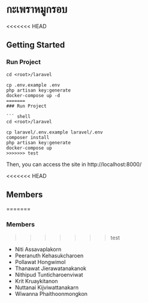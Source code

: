 # กะเพราหมูกรอบ

<<<<<<< HEAD
## Getting Started

### Run Project

```shell
cd <root>/laravel

cp .env.example .env
php artisan key:generate
docker-compose up -d
=======
### Run Project

``` shell
cd <root>/laravel

cp laravel/.env.example laravel/.env
composer install
php artisan key:generate
docker-compose up
>>>>>>> test
```

Then, you can access the site in http://localhost:8000/

<<<<<<< HEAD
## Members
=======

### Members
>>>>>>> test

* Niti Assavaplakorn
* Peeranuth Kehasukcharoen
* Pollawat Hongwimol
* Thanawat Jierawatanakanok
* Nithipud Tunticharoenviwat
* Krit Kruaykitanon
* Nuttanai Kijviwattanakarn
* Wiwanna Phaithoonmongkon
